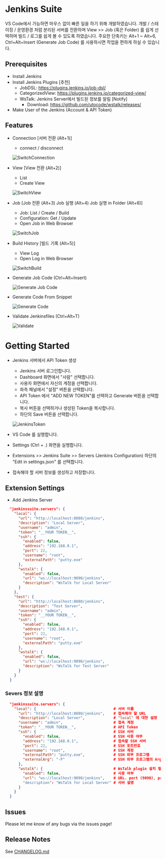 # Jenkins Suite

VS Code에서 가능하면 마우스 없이 빠른 일을 하기 위해 개발하였습니다.
개발 / 스테이징 / 운영환경 처럼 분리된 서버를 전환하며 View >> Job (혹은 Folder) 를 쉽게 선택하며 빌드 / 로그를 쉽게 볼 수 있도록 하였습니다.
주요한 단축키는 Alt+1 ~ Alt+6, Ctrl+Alt+Insert (Generate Job Code) 를 사용하시면 작업을 편하게 하실 수 있습니다.

## Prerequisites

* Install Jenkins
* Install Jenkins Plugins [추천]
  * JobDSL: <https://plugins.jenkins.io/job-dsl/>
  * CategorizedView: <https://plugins.jenkins.io/categorized-view/>
  * WsTalk: Jenkins Server에서 빌드된 정보를 알림 [Notify]
    * Download: <https://github.com/utocode/wstalk/releases/>
* Make User of the Jenkins (Account & API Token)

## Features

- Connection [서버 전환 (Alt+1)]
  - connect / disconnect

  ![SwitchConnection](images/guide/guide1.png)

- View [View 전환 (Alt+2)]
  - List
  - Create View

  ![SwitchView](images/guide/guide2.png)

- Job [Job 전환 (Alt+3) Job 실행 (Alt+4) Job 실행 in Folder (Alt+6)]

  - Job: List / Create / Build
  - Configuration: Get / Update
  - Open Job in Web Browser

  ![SwitchJob](images/guide/guide3.png)

- Build History [빌드 기록 (Alt+5)]
  - View Log
  - Open Log in Web Browser

  ![SwitchBuild](images/guide/guide4.png)

- Generate Job Code (Ctrl+Alt+Insert)

  ![Generate Job Code](images/guide/guide5.png)

* Generate Code From Snippet

  ![Generate Code](images/guide/guide6.png)


- Validate Jenkinsfiles (Ctrl+Alt+T)

  ![Validate](images/guide/guide7.png)


# Getting Started

* Jenkins 서버에서 API Token 생성
  * Jenkins 서버 로그인합니다.
  * Dashboard 화면에서 "사람" 선택합니다.
  * 사용자 화면에서 자신의 계정을 선택합니다.
  * 좌측 패널에서 "설정" 버튼을 선택합니다.
  * API Token 에서 "ADD NEW TOKEN"를 선택하고 Generate 버튼을 선택합니다.
  * 복사 버튼을 선택하거나 생성된 Token을 복사합니다.
  * 하단의 Save 버튼을 선택합니다.

  ![JenkinsToken](images/guide/jenkins-token.png)

* VS Code 를 실행합니다.
* Settings (Ctrl + .) 화면을 실행합니다.
* Extensions >> Jenkins Suite >> Servers (Jenkins Configuration) 하단의 "Edit in settings.json" 를 선택합니다.
* 접속해야 할 서버 정보를 생성하고 저장합니다.

## Extension Settings

+ Add Jenkins Server

```json
  "jenkinssuite.servers": {
    "local": {
      "url": "http://localhost:8080/jenkins",
      "description": "Local Server",
      "username": "admin",
      "token": "__YOUR TOKEN__",
      "ssh": {
        "enabled": false,
        "address": "192.168.0.1",
        "port": 22,
        "username": "root",
        "externalPath": "putty.exe"
      },
      "wstalk": {
        "enabled": false,
        "url": "ws://localhost:9090/jenkins",
        "description": "WsTalk for Local Server"
      }
    },
    "test": {
      "url": "http://localhost:8080/jenkins",
      "description": "Test Server",
      "username": "admin",
      "token": "__YOUR TOKEN__",
      "ssh": {
        "enabled": false,
        "address": "192.168.0.1",
        "port": 22,
        "username": "root",
        "externalPath": "putty.exe"
      },
      "wstalk": {
        "enabled": false,
        "url": "ws://localhost:9090/jenkins",
        "description": "WsTalk for Test Server"
      }
    }
  }
```

### Severs 정보 설명

```json
  "jenkinssuite.servers": {
    "local": {                                   # 서버 이름
      "url": "http://localhost:8080/jenkins",    # 접속해야 할 URL
      "description": "Local Server",             # "local" 에 대한 설명
      "username": "admin",                       # 접속 계정
      "token": "__YOUR TOKEN__",                 # API Token
      "ssh": {                                   # SSH 서버
        "enabled": false,                        # SSH 사용 여부
        "address": "192.168.0.1",                # 접속할 SSH 서버
        "port": 22,                              # SSH 포트번호
        "username": "root",                      # SSH 계정
        "externalPath": "putty.exe",             # SSH 외부 프로그램
        "externalArg": "-P"                      # SSH 외부 프로그램의 Argument
      },
      "wstalk": {                                # WsTalk plugin 설치 필요
        "enabled": false,                        # 사용 여부
        "url": "ws://localhost:9090/jenkins",    # URL. port (9090), prefix (/jenkins: [수정 불가])
        "description": "WsTalk for Local Server" # 서버 설명
      }
    }
  }
```

## Issues

Please let me know of any bugs via the issues page!

## Release Notes

See [CHANGELOG.md](CHANGELOG.md)

